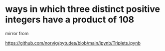 # ways in which three distinct positive integers have a product of 108

mirror from

https://github.com/norvig/pytudes/blob/main/ipynb/Triplets.ipynb
